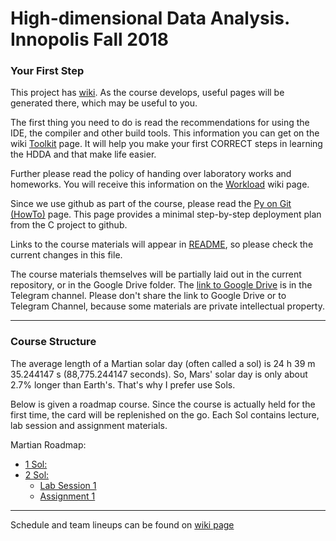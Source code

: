# High-dimensional Data Analysis. Innopolis Fall 2018

### Your First Step
This project has [wiki](https://github.com/cubazis/inno_hdda_fall/wiki).
As the course develops, useful pages will be generated there, which may be useful to you.

The first thing you need to do is read the recommendations for using the IDE, the compiler and other build tools. This information you can get on the wiki [Toolkit](https://github.com/cubazis/inno_hdda_fall/wiki/Toolkit) page.
It will help you make your first CORRECT steps in learning the HDDA and that make life easier.

Further please read the policy of handing over laboratory works and homeworks. You will receive this information on the [Workload](https://github.com/cubazis/inno_hdda_fall/wiki/Workload) wiki page.

Since we use github as part of the course, please read the [Py on Git (HowTo)](https://github.com/cubazis/inno_hdda_fall/wiki/Py-on-Git-(HowTo)) page. This page provides a minimal step-by-step deployment plan from the C project to github.


Links to the course materials will appear in [README](https://github.com/cubazis/inno_hdda_fall/blob/master/README.md), so please check the current changes in this file.

The course materials themselves will be partially laid out in the current repository, or in the Google Drive folder. 
The [link to Google Drive](https://github.com/cubazis/inno_hdda_fall/blob/master/imgs/ahahah.gif) is in the Telegram channel. 
Please don't share the link to Google Drive or to Telegram Channel, because some materials are private intellectual property.

___

### Course Structure
The average length of a Martian solar day (often called a sol) is 24 h 39 m 35.244147 s (88,775.244147 seconds). So, Mars' solar day is only about 2.7% longer than Earth's. That's why I prefer use Sols.

Below is given a roadmap course. Since the course is actually held for the first time, the card will be replenished on the go.
Each Sol contains lecture, lab session and assignment materials. 

Martian Roadmap:
- [1 Sol: ](lectures/lecture1.pdf)
- [2 Sol: ](lectures/lecture2.pdf)
    - [Lab Session 1](labs/lab2/HDDA.%20Lab%20Session%20%232.ipynb)
    - [Assignment 1](assignments/ha2/README.md)
___

Schedule and team lineups can be found on [wiki page](https://github.com/cubazis/inno_hdda_fall/wiki/Schedule-&-lineups
)
